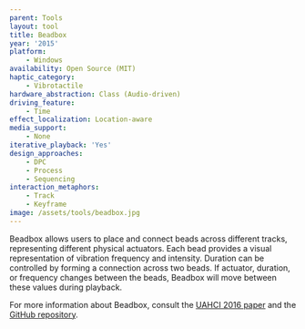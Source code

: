 ```yaml
---
parent: Tools
layout: tool
title: Beadbox
year: '2015'
platform:
    - Windows
availability: Open Source (MIT)
haptic_category:
    - Vibrotactile
hardware_abstraction: Class (Audio-driven)
driving_feature:
    - Time
effect_localization: Location-aware
media_support:
    - None
iterative_playback: 'Yes'
design_approaches:
    - DPC
    - Process
    - Sequencing
interaction_metaphors:
    - Track
    - Keyframe
image: /assets/tools/beadbox.jpg
---
```

Beadbox allows users to place and connect beads across different tracks, representing different physical actuators.
Each bead provides a visual representation of vibration frequency and intensity.
Duration can be controlled by forming a connection across two beads.
If actuator, duration, or frequency changes between the beads, Beadbox will move between these values during playback.

For more information about Beadbox, consult the [UAHCI 2016 paper](https://doi.org/10.1007/978-3-319-40244-4_5) and the [GitHub repository](https://github.com/somang/TheBeadbox).
